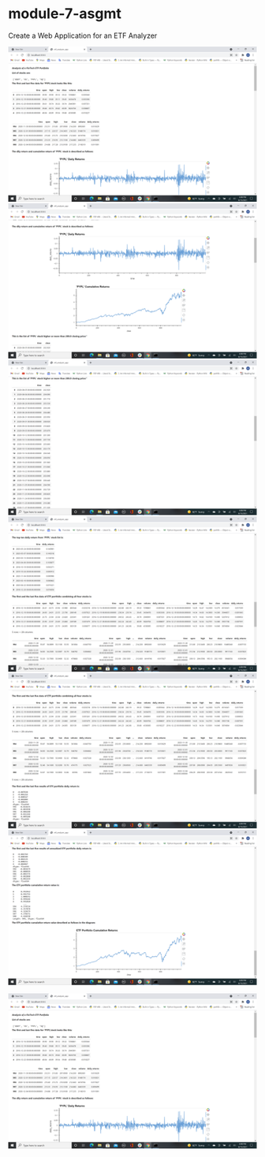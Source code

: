 # module-7-asgmt
Create a Web Application for an ETF Analyzer

![](https://github.com/melaku721/module-7-asgmt/blob/main/images/Screenshot%20(172).png)
![](https://github.com/melaku721/module-7-asgmt/blob/main/images/Screenshot%20(173).png)
![](https://github.com/melaku721/module-7-asgmt/blob/main/images/Screenshot%20(174).png)
![](https://github.com/melaku721/module-7-asgmt/blob/main/images/Screenshot%20(175).png)
![](https://github.com/melaku721/module-7-asgmt/blob/main/images/Screenshot%20(176).png)
![](https://github.com/melaku721/module-7-asgmt/blob/main/images/Screenshot%20(177).png)




![](images/Screenshot%20(172).png)
